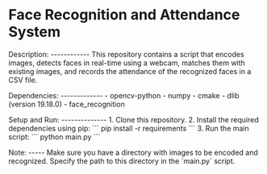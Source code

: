 Face Recognition and Attendance System
======================================

Description: ------------ This repository contains a script that encodes
images, detects faces in real-time using a webcam, matches them with
existing images, and records the attendance of the recognized faces in a
CSV file.

Dependencies: ------------- - opencv-python - numpy - cmake - dlib
(version 19.18.0) - face_recognition

Setup and Run: -------------- 1. Clone this repository. 2. Install the
required dependencies using pip: \`\`\` pip install -r requirements
\`\`\` 3. Run the main script: \`\`\` python main.py \`\`\`

Note: ----- Make sure you have a directory with images to be encoded and
recognized. Specify the path to this directory in the \`main.py\`
script.
